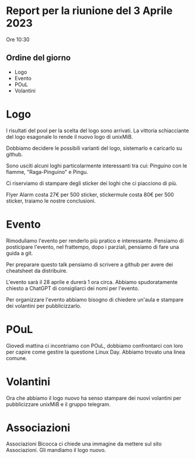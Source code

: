 # Report per la riunione del 3 Aprile 2023

Ore 10:30

## Ordine del giorno

- Logo
- Evento
- POuL
- Volantini
  
# Logo
I risultati del pool per la scelta del logo sono arrivati. La vittoria schiacciante del logo esagonale lo rende il nuovo logo di unixMiB.

Dobbiamo decidere le possibili varianti del logo, sistemarlo e caricarlo su github.

Sono usciti alcuni loghi particolarmente interessanti tra cui: Pinguino con le fiamme, "Raga-Pinguino" e Pingu.

Ci riserviamo di stampare degli sticker dei loghi che ci piacciono di più.

Flyer Alarm costa 27€ per 500 sticker, stickermule costa 80€ per 500 sticker, traiamo le nostre conclusioni.

# Evento
Rimoduliamo l'evento per renderlo più pratico e interessante. Pensiamo di posticipare l'evento, nel frattempo, dopo i parziali, pensiamo di fare una guida a git.

Per preparare questo talk pensiamo di scrivere a github per avere dei cheatsheet da distribuire.

L'evento sarà il 28 aprile e durerà 1 ora circa. Abbiamo spudoratamente chiesto a ChatGPT di consigliarci dei nomi per l'evento.

Per organizzare l'evento abbiamo bisogno di chiedere un'aula e stampare dei volantini per pubblicizzarlo.

# POuL
Giovedì mattina ci incontriamo con POuL, dobbiamo confrontarci con loro per capire come gestire la questione Linux Day. Abbiamo trovato una linea comune.

# Volantini
Ora che abbiamo il logo nuovo ha senso stampare dei nuovi volantini per pubblicizzare unixMiB e il gruppo telegram.

# Associazioni
Associazioni Bicocca ci chiede una immagine da mettere sul sito Associazioni. Gli mandiamo il logo nuovo.